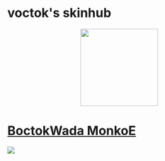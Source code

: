 # voctok's skinhub


<p align="center">
<a href="https://osu.ppy.sh/users/13881936">
   <img src="https://a.ppy.sh/13881936"  
       width="175"
       height="175"></a>
<br>

# [BoctokWada MonkoE](https://github.com/agutin727/Catamarca-skins/raw/main/players/voctok/BoctokWada%20(MonkoE).osk)
[![](https://osu.ppy.sh/ss/19223036/5d99)](https://github.com/agutin727/Catamarca-skins/raw/main/players/voctok/BoctokWada%20(MonkoE).osk)
